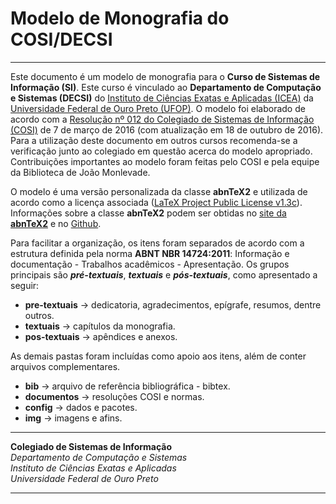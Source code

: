 # Modelo de Monografia do COSI/DECSI
___

Este documento é um modelo de monografia para o **Curso de Sistemas de Informação (SI)**. Este curso é vinculado ao **Departamento de Computação e Sistemas (DECSI)** do [Instituto de Ciências Exatas e Aplicadas (ICEA)](http://www.icea.ufop.br) da [Universidade Federal de Ouro Preto (UFOP)](http://www.ufop.br/). O modelo foi elaborado de acordo com a [Resolução n&#186; 012 do Colegiado de Sistemas de Informação (COSI)](/documentos/Resolucao-COSI-012-Trabalho-de-Conclusao-de-Curso-1-e-2-18-10-2016.pdf) de 7 de março de 2016 (com atualização em 18 de outubro de 2016). Para a utilização deste documento em outros cursos recomenda-se a verificação junto ao colegiado em questão acerca do modelo apropriado. Contribuições importantes ao modelo foram feitas pelo COSI e pela equipe da Biblioteca de João Monlevade.

O modelo é uma versão personalizada da classe **abnTeX2** e utilizada de acordo como a licença associada ([LaTeX Project Public License v1.3c](https://www.latex-project.org/lppl/)). Informações sobre a classe **abnTeX2** podem ser obtidas no [site da **abnTeX2**](http://www.abntex.net.br/) e no [Github](https://github.com/abntex/abntex2).

Para facilitar a organização, os itens foram separados de acordo com a estrutura definida pela norma **ABNT NBR 14724:2011**: Informação e documentação - Trabalhos acadêmicos - Apresentação. Os grupos principais são _**pré-textuais**_, _**textuais**_ e _**pós-textuais**_, como apresentado a seguir:

  + **pre-textuais** &rarr; dedicatoria, agradecimentos, epígrafe, resumos, dentre outros.
  + **textuais** &rarr; capítulos da monografia.
  + **pos-textuais** &rarr; apêndices e anexos.

As demais pastas foram incluídas como apoio aos itens, além de conter arquivos complementares.

  + **bib** &rarr; arquivo de referência bibliográfica - bibtex.
  + **documentos** &rarr; resoluções COSI e normas.
  + **config** &rarr; dados e pacotes.
  + **img** &rarr; imagens e afins.

---

**Colegiado de Sistemas de Informação**  
*Departamento de Computação e Sistemas  
Instituto de Ciências Exatas e Aplicadas  
Universidade Federal de Ouro Preto*

---
